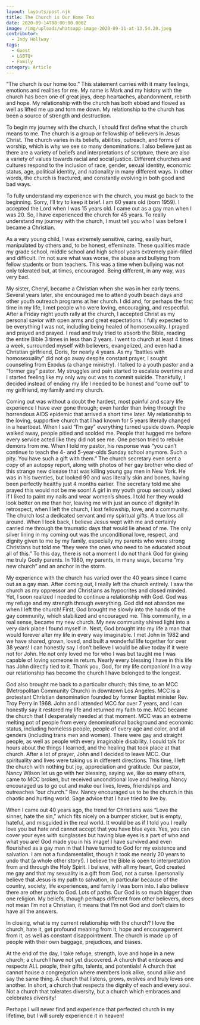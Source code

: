 ```yaml
---
layout: layouts/post.njk
title: The Church is Our Home Too
date: 2020-09-14T08:00:00.000Z
image: /img/uploads/whatsapp-image-2020-09-11-at-13.54.20.jpeg
contributor:
  - Indy Hollway
tags:
  - Guest
  - LGBTQ+
  - Family
category: Article
---
```

“The church is our home too.”    This statement carries with it many feelings, emotions and realities for me.  My name is Mark and my history with the church has been one of great joys, deep heartaches, abandonment, rebirth and hope.  My relationship with the church has both ebbed and flowed as well as lifted me up and torn me down.  My relationship to the church has been a source of strength and destruction.

To begin my journey with the church, I should first define what the church means to me.  The church is a group or fellowship of believers in Jesus Christ.  The church varies in its beliefs, abilities, outreach, and forms of worship, which is why we see so many  denominations.   I also believe just as there are a variety of beliefs and interpretations of scripture, there are also a variety of values towards racial and social justice.  Different churches and cultures respond to the inclusion of race, gender, sexual identity, economic status, age, political identity, and nationality in many different ways.  In other words, the church is fractured, and constantly evolving in both good and bad ways.   

To fully understand my experience with the church, you must go back to the beginning. Sorry,  I’ll try to keep it brief.  I am 60 years old (born 1959).  I accepted the Lord when I was 15 years old.  I came out as a gay man when I was 20.  So, I have experienced the church for 45 years.  To really understand my journey with the church, I must tell you who I was before I became a Christian.  

As a very young child, I was extremely sensitive, caring, easily hurt, manipulated by others and, to be honest, effeminate.  These qualities made my grade school, middle school and high school years extremely pain-filled and difficult.  I’m not sure what was worse, the abuse and bullying from fellow students or from teachers.  This was a time when bullying was not only tolerated but, at times, encouraged.  Being different, in any way, was very bad.

My sister, Cheryl, became a Christian when she was in her early teens.  Several years later, she encouraged me to attend youth beach days and other youth outreach programs at her church.  I did and, for perhaps the first time in my life, I met people who were loving, encouraging, and respectful.  After a Friday night youth rally at the church, I accepted Christ as my personal savior with open arms and great expectations.  I fully expected to be everything I was not, including being healed of homosexuality.  I prayed and prayed and prayed.  I read and truly tried to absorb the Bible,  reading the entire Bible 3 times in less than 2 years.  I went to church at least 4 times a week, surrounded myself with believers, evangelized, and even had a Christian girlfriend, Doris, for nearly 4 years.  As my “battles with homosexuality” did not go away despite constant prayer, I sought counseling from Exodus (a change ministry).   I talked to a youth pastor and a “former gay” pastor.  My struggles and pain started to escalate overtime and  I started feeling like my only way out was to commit suicide. Thankfully, I decided  instead of ending my life I needed to be honest and “come out” to my girlfriend, my family and my church.

Coming out was without a doubt the hardest, most painful and scary life experience I have ever gone through; even harder than living through the horrendous AIDS epidemic that arrived a short time later.  My relationship to the loving, supportive church that I had known for 5 years  literally changed in a heartbeat.  When I said “I’m gay” everything turned upside down.  People walked away, people pitied and scolded me.  People that hugged me before every service acted like they did not see me. One person tried to  rebuke demons from me.  When I told my pastor, his response was “you can’t continue to teach the 4- and 5-year-olds Sunday school anymore. Such a pity. You have such a gift with them.”  The church secretary  even sent a copy of an autopsy report, along with photos  of her gay brother who died of this strange new disease that was killing young gay men in New York.  He was in his twenties, but looked 90 and was literally skin and bones, having been perfectly healthy just 4 months earlier.  The secretary told me she prayed this would not be me soon!  A girl in my youth group seriously asked if I liked to paint my nails and wear women’s shoes.  I told her they would look better on me than her, leaving me with just an ounce of dignity!  In retrospect, when I left the church, I lost fellowship, love, and a community.  The church lost a dedicated servant and my spiritual gifts.  A true loss all around.  When I look back, I believe Jesus wept with me and certainly carried me through the traumatic days that would lie ahead of me.  The only silver lining in my coming out was the unconditional love, respect, and dignity given to me by my family, especially my parents who were strong Christians but told me “they were the ones who need to be educated about all of this.”  To this day, there is not a moment I do not thank God for giving me truly Godly parents.  In 1980, my parents, in many ways, became “my new church” and an anchor in the storm.

My experience with the church has varied over the 40 years since I came out as a gay man.  After coming out, I really left the church entirely.  I saw the church as my oppressor and  Christians as hypocrites and closed minded.  Yet, I soon realized I needed to continue a relationship with God.  God was my refuge and my strength through everything.  God did not abandon me when I left the church!  First, God brought me slowly into the hands of the gay community, which stabilized and encouraged me.  This community, in a real sense, became my  new church.  My new community shined light into a very dark place I found myself in.  Next, God brought into my life a man that would forever alter my life in every way imaginable.   I met John in 1982 and we have shared, grown, loved, and built a wonderful life together for over 38 years!  I can honestly say I don’t believe I would be alive today if it were not for John.  He not only loved me for who I was but taught me I was capable of loving someone in return.  Nearly every blessing I have in this life has John directly tied to it. Thank you, God, for my life companion! In a way our relationship has become the church I have belonged to the longest.

God also brought me back to a particular church; this time, to an MCC (Metropolitan Community Church) in downtown Los Angeles.  MCC is a protestant Christian denomination founded by former Baptist minister Rev. Troy Perry in 1968.  John and I attended MCC for over 7 years, and I can honestly say it restored my life and returned my faith to me.  MCC became the church that I desperately needed at that moment.  MCC was an extreme melting pot of people from every denominational background and economic status, including homeless people, people of every age and color, and all genders (including trans men and women).  There were gay and straight people, as well as people with every imaginable disability.  I could talk for hours about the things I learned, and the healing that took place at that church.  After a lot of prayer, John and I decided to leave MCC.  Our spirituality and lives were taking us in different directions.  This time, I left the church with nothing but joy, appreciation and gratitude.  Our pastor, Nancy Wilson let us go with her blessing, saying we, like so many others, came to MCC broken, but received unconditional love and healing.  Nancy encouraged us to  go out and make our lives, loves, friendships and outreaches  “our church.”   Rev. Nancy encouraged us to be the church in this chaotic and hurting world.  Sage advice that I have tried to live by.

When I came out 40 years ago, the trend for Christians was “Love the sinner, hate the sin,” which fits nicely on a bumper sticker, but is empty, hateful, and misguided in the real world.  It would be as if I told you I really love you but hate and cannot accept that you have blue eyes.  Yes, you can cover your eyes with sunglasses but having blue eyes is a part of who and what you are!  God made you in his image!  I have survived and even flourished as a gay man in that I have turned to God for my existence and salvation.  I am not a fundamentalist, though it took me nearly 20 years to undo that (a whole other story!).  I believe the Bible is open to interpretation from and through the Holy Spirit.  I believe, with all my heart, God created me gay and that my sexuality is a gift from God, not a curse.  I personally believe that Jesus is my path to salvation, in particular because of the country, society, life experiences, and family I was born into.  I also believe there are other paths to God. Lots of paths.  Our God is so much bigger than one religion.  My beliefs, though perhaps different from other believers, does not mean I’m not a Christian, it means that I’m not God and don’t claim to have all the answers.  

In closing, what is my current relationship with the church?  I love the church, hate it, get profound meaning from it, hope and encouragement from it, as well as constant disappointment.  The church is made up of people with their own baggage, prejudices, and biases. 

At the end of the day, I take refuge, strength, love and hope in a new church; a church I have not yet discovered. A church that embraces and respects ALL people, their gifts, talents, and potentials!  A church that cannot house a congregation where members look alike, sound alike and say the same thing.  A church that listens, grows, evolves and truly loves one another.  In short, a church that respects the dignity of each and every soul.  Not a church that tolerates diversity, but a church which embraces and celebrates diversity!  

Perhaps I will never find and experience that perfected church in my lifetime, but I will surely experience it in heaven!